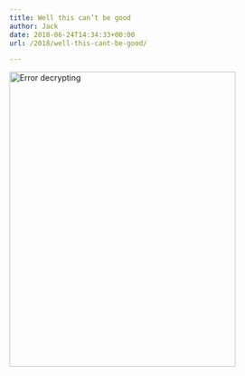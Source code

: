 ```yaml
---
title: Well this can’t be good
author: Jack
date: 2018-06-24T14:34:33+00:00
url: /2018/well-this-cant-be-good/

---
```

<img src="/img/2018/06/error-decrypting.png" alt="Error decrypting" title="error-decrypting.png" border="0" width="400" height="521" />